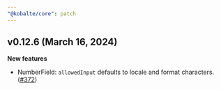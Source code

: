 ```yaml
---
"@kobalte/core": patch
---
```


## v0.12.6 (March 16, 2024)

**New features**

- NumberField: `allowedInput` defaults to locale and format characters. ([#372](https://github.com/kobaltedev/kobalte/pull/372))
